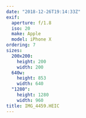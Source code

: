 ```yaml
---
date: "2018-12-26T19:14:33Z"
exif:
  aperture: f/1.8
  iso: 20
  make: Apple
  model: iPhone X
ordering: 7
sizes:
  200x200:
    height: 200
    width: 200
  640w:
    height: 853
    width: 640
  "1280":
    height: 1280
    width: 960
title: IMG_4459.HEIC
---
```

